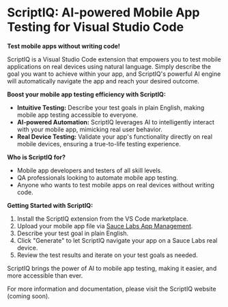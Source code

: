 # ScriptIQ: AI-powered Mobile App Testing for Visual Studio Code

**Test mobile apps without writing code!**

ScriptIQ is a Visual Studio Code extension that empowers you to test mobile applications on real devices using natural language. Simply describe the goal you want to achieve within your app, and ScriptIQ's powerful AI engine will automatically navigate the app and reach your desired outcome.

**Boost your mobile app testing efficiency with ScriptIQ:**

- **Intuitive Testing:** Describe your test goals in plain English, making mobile app testing accessible to everyone.
- **AI-powered Automation:** ScriptIQ leverages AI to intelligently interact with your mobile app, mimicking real user behavior.
- **Real Device Testing:** Validate your app's functionality directly on real mobile devices, ensuring a true-to-life testing experience.

**Who is ScriptIQ for?**

- Mobile app developers and testers of all skill levels.
- QA professionals looking to automate mobile app testing.
- Anyone who wants to test mobile apps on real devices without writing code.

**Getting Started with ScriptIQ:**

1. Install the ScriptIQ extension from the VS Code marketplace.
2. Upload your mobile app file via [Sauce Labs App Management](https://app.saucelabs.com/app-management).
3. Describe your test goal in plain English.
4. Click "Generate" to let ScriptIQ navigate your app on a Sauce Labs real device.
5. Review the test results and iterate on your test goals as needed.

ScriptIQ brings the power of AI to mobile app testing, making it easier, and more accessible than ever.

For more information and documentation, please visit the ScriptIQ website (coming soon).
